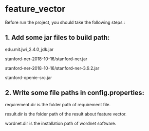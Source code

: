 # feature_vector

Before run the project, you should take the following steps :

## 1. Add some jar files to build path:

edu.mit.jwi_2.4.0_jdk.jar

stanford-ner-2018-10-16/stanford-ner.jar

stanford-ner-2018-10-16/stanford-ner-3.9.2.jar

stanford-openie-src.jar

## 2. Write some file paths in config.properties:

requirement.dir is the folder path of requirement file.

result.dir is the folder path of the result about feature vector.

wordnet.dir is the installation path of wordnet software.
